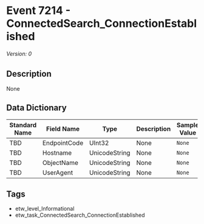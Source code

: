 # Event 7214 - ConnectedSearch_ConnectionEstablished
###### Version: 0

## Description
None

## Data Dictionary
|Standard Name|Field Name|Type|Description|Sample Value|
|---|---|---|---|---|
|TBD|EndpointCode|UInt32|None|`None`|
|TBD|Hostname|UnicodeString|None|`None`|
|TBD|ObjectName|UnicodeString|None|`None`|
|TBD|UserAgent|UnicodeString|None|`None`|

## Tags
* etw_level_Informational
* etw_task_ConnectedSearch_ConnectionEstablished
